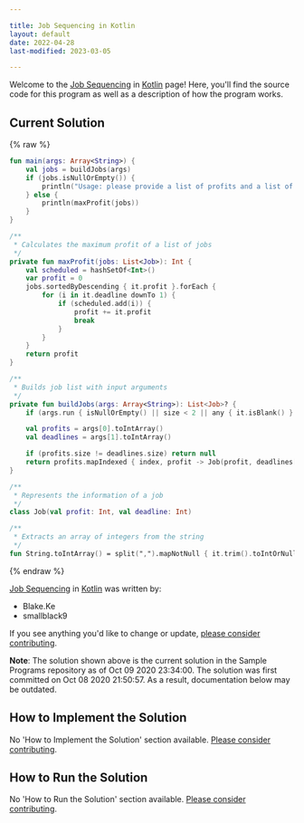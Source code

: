 ```yaml
---

title: Job Sequencing in Kotlin
layout: default
date: 2022-04-28
last-modified: 2023-03-05

---
```


Welcome to the [Job Sequencing](https://sampleprograms.io/projects/job-sequencing) in [Kotlin](https://sampleprograms.io/languages/kotlin) page! Here, you'll find the source code for this program as well as a description of how the program works.

## Current Solution

{% raw %}

```kotlin
fun main(args: Array<String>) {
    val jobs = buildJobs(args)
    if (jobs.isNullOrEmpty()) {
        println("Usage: please provide a list of profits and a list of deadlines")
    } else {
        println(maxProfit(jobs))
    }
}

/**
 * Calculates the maximum profit of a list of jobs
 */
private fun maxProfit(jobs: List<Job>): Int {
    val scheduled = hashSetOf<Int>()
    var profit = 0
    jobs.sortedByDescending { it.profit }.forEach {
        for (i in it.deadline downTo 1) {
            if (scheduled.add(i)) {
                profit += it.profit
                break
            }
        }
    }
    return profit
}

/**
 * Builds job list with input arguments
 */
private fun buildJobs(args: Array<String>): List<Job>? {
    if (args.run { isNullOrEmpty() || size < 2 || any { it.isBlank() } }) return null

    val profits = args[0].toIntArray()
    val deadlines = args[1].toIntArray()

    if (profits.size != deadlines.size) return null
    return profits.mapIndexed { index, profit -> Job(profit, deadlines[index]) }
}

/**
 * Represents the information of a job
 */
class Job(val profit: Int, val deadline: Int)

/**
 * Extracts an array of integers from the string
 */
fun String.toIntArray() = split(",").mapNotNull { it.trim().toIntOrNull() }
```

{% endraw %}

[Job Sequencing](https://sampleprograms.io/projects/job-sequencing) in [Kotlin](https://sampleprograms.io/languages/kotlin) was written by:

- Blake.Ke
- smallblack9

If you see anything you'd like to change or update, [please consider contributing](https://github.com/TheRenegadeCoder/sample-programs).

**Note**: The solution shown above is the current solution in the Sample Programs repository as of Oct 09 2020 23:34:00. The solution was first committed on Oct 08 2020 21:50:57. As a result, documentation below may be outdated.

## How to Implement the Solution

No 'How to Implement the Solution' section available. [Please consider contributing](https://github.com/TheRenegadeCoder/sample-programs-website).

## How to Run the Solution

No 'How to Run the Solution' section available. [Please consider contributing](https://github.com/TheRenegadeCoder/sample-programs-website).